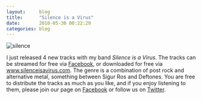 ```yaml
---
layout:     blog
title:      "Silence is a Virus"
date:       2010-05-30 00:22:29
categories: blog
---
```


<img alt="silence" src="http://runemadsen-2012.s3.amazonaws.com/blog/silence.jpg" />

I just released 4 new tracks with my band _Silence is a Virus_. The tracks can be streamed for free via <a target="_blank" href="http://www.facebook.com/pages/Silence-Is-A-Virus/113178405360214">Facebook</a>, or downloaded for free via <a href="http://www.silenceisavirus.com">www.silenceisavirus.com</a>. The genre is a combination of post rock and alternative metal, something between Sigur Ros and Deftones. You are free to distribute the tracks as much as you like, and if you enjoy listening to them, please join our page on <a target="_blank" href="http://www.facebook.com/pages/Silence-Is-A-Virus/113178405360214">Facebook</a> or follow us on <a target="_blank" href="http://www.twitter.com/silenceisavirus">Twitter</a>.